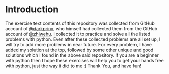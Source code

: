 # Introduction
The exercise text contents of this repository was collected from GitHub account of [@darkprinx](https://github.com/darkprinx/100-plus-Python-programming-exercises-extended), who himself had collected them from the GitHub account of [@zhiwehu](https://github.com/zhiwehu/Python-programming-exercises). 
I collected it to practice and solve all the listed problems with python. Even after these collected problems are all set up, I will try to add more problems in near future. 
For every problem, I have added my solution at the top, followed by some other unique and good solutions which I found in the above said repository.
If you are a beginner with python then I hope these exercises will help you to get your hands free with python, just the way it did to me :)
Thank You, and have fun!
